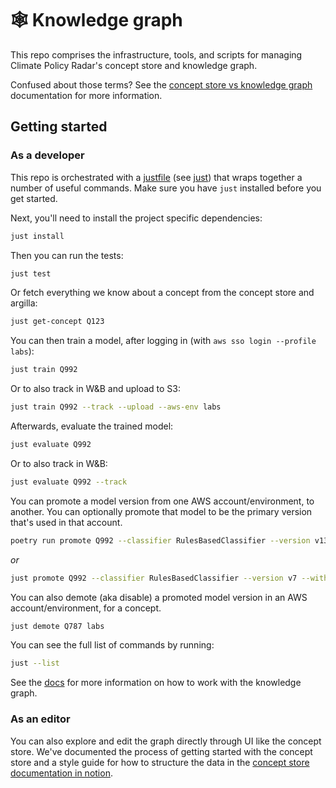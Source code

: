 # 🕸️ Knowledge graph

This repo comprises the infrastructure, tools, and scripts for managing Climate Policy Radar's concept store and knowledge graph.

Confused about those terms? See the [concept store vs knowledge graph](./docs/docs/developers/concept-store-vs-knowledge-graph.md) documentation for more information.

## Getting started

### As a developer

This repo is orchestrated with a [justfile](./justfile) (see [just](https://github.com/casey/just)) that wraps together a number of useful commands. Make sure you have `just` installed before you get started.

Next, you'll need to install the project specific dependencies:

```bash
just install
```

Then you can run the tests:

```bash
just test
```

Or fetch everything we know about a concept from the concept store and argilla:

```bash
just get-concept Q123
```

You can then train a model, after logging in (with `aws sso login --profile labs`):

```bash
just train Q992
```

Or to also track in W&B and upload to S3:

```bash
just train Q992 --track --upload --aws-env labs
```

Afterwards, evaluate the trained model:

```bash
just evaluate Q992
```

Or to also track in W&B:

```bash
just evaluate Q992 --track
```

You can promote a model version from one AWS account/environment, to another. You can optionally promote that model to be the primary version that's used in that account.

```bash
poetry run promote Q992 --classifier RulesBasedClassifier --version v13 --from-aws-env labs --to-aws-env staging --primary
```

_or_

```bash
just promote Q992 --classifier RulesBasedClassifier --version v7 --within-aws-env staging --no-primary
```

You can also demote (aka disable) a promoted model version in an AWS account/environment, for a concept.

```bash
just demote Q787 labs
```

You can see the full list of commands by running:

```bash
just --list
```

See the [docs](./docs) for more information on how to work with the knowledge graph.

### As an editor

You can also explore and edit the graph directly through UI like the concept store. We've documented the process of getting started with the concept store and a style guide for how to structure the data in the [concept store documentation in notion](https://www.notion.so/climatepolicyradar/Concept-store-documentation-54b91a8359664cb3a9bbe3989efb7ca0?pvs=4).
